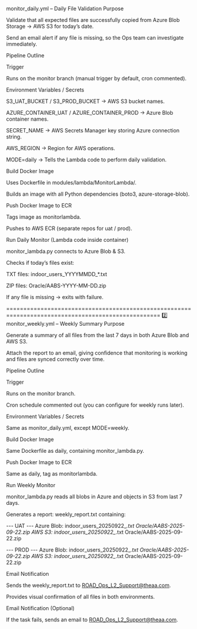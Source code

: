 monitor_daily.yml – Daily File Validation
Purpose

Validate that all expected files are successfully copied from Azure Blob Storage → AWS S3 for today’s date.

Send an email alert if any file is missing, so the Ops team can investigate immediately.

Pipeline Outline

Trigger

Runs on the monitor branch (manual trigger by default, cron commented).

Environment Variables / Secrets

S3_UAT_BUCKET / S3_PROD_BUCKET → AWS S3 bucket names.

AZURE_CONTAINER_UAT / AZURE_CONTAINER_PROD → Azure Blob container names.

SECRET_NAME → AWS Secrets Manager key storing Azure connection string.

AWS_REGION → Region for AWS operations.

MODE=daily → Tells the Lambda code to perform daily validation.

Build Docker Image

Uses Dockerfile in modules/lambda/MonitorLambda/.

Builds an image with all Python dependencies (boto3, azure-storage-blob).

Push Docker Image to ECR

Tags image as monitorlambda.

Pushes to AWS ECR (separate repos for uat / prod).

Run Daily Monitor (Lambda code inside container)

monitor_lambda.py connects to Azure Blob & S3.

Checks if today’s files exist:

TXT files: indoor_users_YYYYMMDD_*.txt

ZIP files: Oracle/AABS-YYYY-MM-DD.zip

If any file is missing → exits with failure.

===================================================================================================
2️⃣ monitor_weekly.yml – Weekly Summary
Purpose

Generate a summary of all files from the last 7 days in both Azure Blob and AWS S3.

Attach the report to an email, giving confidence that monitoring is working and files are synced correctly over time.

Pipeline Outline

Trigger

Runs on the monitor branch.

Cron schedule commented out (you can configure for weekly runs later).

Environment Variables / Secrets

Same as monitor_daily.yml, except MODE=weekly.

Build Docker Image

Same Dockerfile as daily, containing monitor_lambda.py.

Push Docker Image to ECR

Same as daily, tag as monitorlambda.

Run Weekly Monitor

monitor_lambda.py reads all blobs in Azure and objects in S3 from last 7 days.

Generates a report: weekly_report.txt containing:

--- UAT ---
Azure Blob:
  indoor_users_20250922_*.txt
  Oracle/AABS-2025-09-22.zip
AWS S3:
  indoor_users_20250922_*.txt
  Oracle/AABS-2025-09-22.zip

--- PROD ---
Azure Blob:
  indoor_users_20250922_*.txt
  Oracle/AABS-2025-09-22.zip
AWS S3:
  indoor_users_20250922_*.txt
  Oracle/AABS-2025-09-22.zip


Email Notification

Sends the weekly_report.txt to ROAD_Ops_L2_Support@theaa.com.

Provides visual confirmation of all files in both environments.

Email Notification (Optional)

If the task fails, sends an email to ROAD_Ops_L2_Support@theaa.com.
